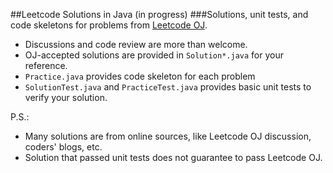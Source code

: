 ##Leetcode Solutions in Java (in progress)
###Solutions, unit tests, and code skeletons for problems from [Leetcode OJ](https://leetcode.com/problemset/algorithms/). 

* Discussions and code review are more than welcome.
* OJ-accepted solutions are provided in `Solution*.java` for your reference.
* `Practice.java` provides code skeleton for each problem
* `SolutionTest.java` and `PracticeTest.java` provides basic unit tests to verify your solution.

P.S.:

- Many solutions are from online sources, like Leetcode OJ discussion, coders' blogs, etc.
- Solution that passed unit tests does not guarantee to pass Leetcode OJ.